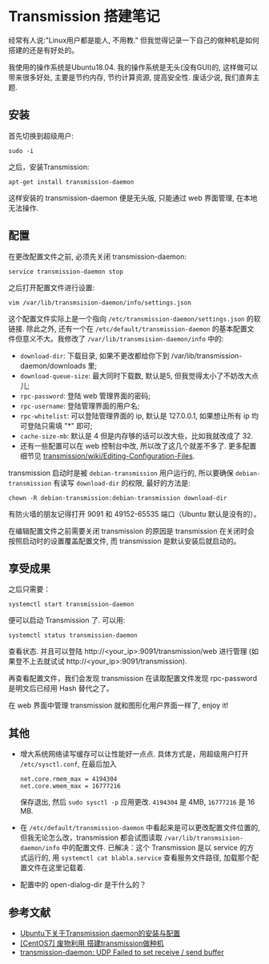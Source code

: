 # Transmission 搭建笔记

经常有人说:"Linux用户都是能人, 不用教." 但我觉得记录一下自己的做种机是如何搭建的还是有好处的。

我使用的操作系统是Ubuntu18.04. 我的操作系统是无头(没有GUI)的, 这样做可以带来很多好处, 主要是节约内存, 节约计算资源, 提高安全性. 废话少说, 我们直奔主题.

## 安装

首先切换到超级用户:
        
`sudo -i`

之后，安装Transmission:
       
`apt-get install transmission-daemon`
       
这样安装的 transmission-daemon 便是无头版, 只能通过 web 界面管理, 在本地无法操作.

## 配置

在更改配置文件之前, 必须先关闭 transmission-daemon:
       
`service transmission-daemon stop`

之后打开配置文件进行设置:

`vim /var/lib/transmsision-daemon/info/settings.json`

这个配置文件实际上是一个指向 `/etc/transmission-daemon/settings.json` 的软链接. 除此之外, 还有一个在 `/etc/default/transmission-daemon` 的基本配置文件但意义不大。我修改了 `/var/lib/transmsision-daemon/info` 中的:
* `download-dir`: 下载目录, 如果不更改都给你下到 /var/lib/transmission-daemon/downloads 里;
* `download-queue-size`: 最大同时下载数, 默认是5, 但我觉得太小了不妨改大点儿;
* `rpc-password`: 登陆 web 管理界面的密码;
* `rpc-username`: 登陆管理界面的用户名;
* `rpc-whitelist`: 可以登陆管理界面的 ip, 默认是 127.0.0.1, 如果想让所有 ip 均可登陆只需填 "*" 即可;
* `cache-size-mb`: 默认是 4 但是内存够的话可以改大些，比如我就改成了 32.
* 还有一些配置可以在 web 控制台中改, 所以改了这几个就差不多了. 更多配置细节见 [transmission/wiki/Editing-Configuration-Files](https://github.com/transmission/transmission/wiki/Editing-Configuration-Files).

transmission 启动时是被 `debian-transmission` 用户运行的, 所以要确保 `debian-transmission` 有读写 `download-dir` 的权限, 最好的方法是:

```chown -R debian-transmission:debian-transmission download-dir```

有防火墙的朋友记得打开 9091 和 49152-65535 端口（Ubuntu 默认是没有的）。

在编辑配置文件之前需要关闭 transmission 的原因是 transmission 在关闭时会按照启动时的设置覆盖配置文件, 而 transmission 是默认安装后就启动的。

## 享受成果

之后只需要：

`systemctl start transmission-daemon`

便可以启动 Transmission 了. 可以用:

`systemctl status transmission-daemon`

查看状态. 并且可以登陆 http://<your_ip>:9091/transmission/web 进行管理 (如果登不上去就试试 http://<your_ip>:9091/transmission).

再查看配置文件，我们会发现 transmission 在读取配置文件发现 rpc-password 是明文后已经用 Hash 替代之了。

在 web 界面中管理 transmission 就和图形化用户界面一样了, enjoy it!

## 其他

* 增大系统网络读写缓存可以让性能好一点点. 具体方式是，用超级用户打开 `/etc/sysctl.conf`, 在最后加入

    ```
    net.core.rmem_max = 4194304
    net.core.wmem_max = 16777216
    ```
  保存退出, 然后 `sudo sysctl -p` 应用更改. `4194304` 是 4MB, `16777216` 是 16 MB.

* 在 `/etc/default/transmission-daemon` 中看起来是可以更改配置文件位置的, 但我无论怎么改，transmission 都会试图读取 `/var/lib/transmsision-daemon/info` 中的配置文件. 已解决：这个 Transmission 是以 service 的方式运行的, 用 `systemctl cat blabla.service` 查看服务文件路径, 加载那个配置文件在这里记载着.

* 配置中的 open-dialog-dir 是干什么的？

## 参考文献

* [Ubuntu下关于Transmission daemon的安装与配置](https://blog.csdn.net/stripe3385/article/details/50482996)
* [[CentOS7] 废物利用 搭建transmission做种机](http://blog.polossk.com/2017/02/transmission)
* [transmission-daemon: UDP Failed to set receive / send buffer](https://unix.stackexchange.com/questions/520625/transmission-daemon-udp-failed-to-set-receive-send-buffer)
